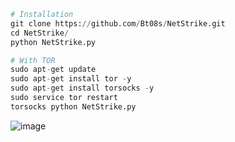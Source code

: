 ```py
# Installation
git clone https://github.com/Bt08s/NetStrike.git
cd NetStrike/
python NetStrike.py
```

```py
# With TOR
sudo apt-get update
sudo apt-get install tor -y
sudo apt-get install torsocks -y
sudo service tor restart
torsocks python NetStrike.py
```

![image](https://github.com/Bt08s/NetStrike/assets/68190921/f13cae1e-e37e-4513-93f0-6910509b5fa0)
